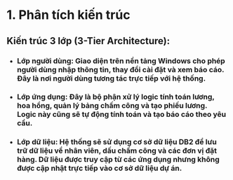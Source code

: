 # **1. Phân tích kiến trúc**
## Kiến trúc 3 lớp (3-Tier Architecture):
- ### Lớp người dùng: Giao diện trên nền tảng Windows cho phép người dùng nhập thông tin, thay đổi cài đặt và xem báo cáo. Đây là nơi người dùng tương tác trực tiếp với hệ thống.
- ### Lớp ứng dụng: Đây là bộ phận xử lý logic tính toán lương, hoa hồng, quản lý bảng chấm công và tạo phiếu lương. Logic này cũng sẽ tự động tính toán và tạo báo cáo theo yêu cầu.
- ### Lớp dữ liệu: Hệ thống sẽ sử dụng cơ sở dữ liệu DB2 để lưu trữ dữ liệu về nhân viên, dấu chấm công và các đơn vị đặt hàng. Dữ liệu được truy cập từ các ứng dụng nhưng không được cập nhật trực tiếp   vào cơ sở dữ liệu dự án.
  
